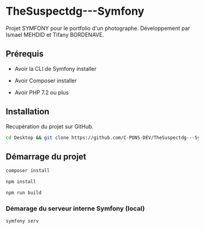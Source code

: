# TheSuspectdg---Symfony

Projet SYMFONY pour le portfolio d'un photographe. Développement par Ismael MEHDID et Tifany BORDENAVE.

## Prérequis

 - Avoir la CLI de Symfony installer
 
 - Avoir Composer installer

 - Avoir PHP 7.2 ou plus

## Installation

Recupération du projet sur GitHub.

```bash
cd Desktop && git clone https://github.com/C-PONS-DEV/TheSuspectdg---Symfony
```

## Démarrage du projet

```bash
composer install
```

```bash
npm install
```

```bash
npm run build
```

### Démarage du serveur interne Symfony (local)

```bash
symfony serv
```